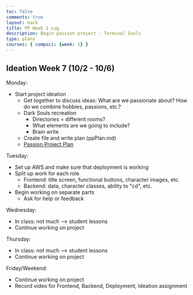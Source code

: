 ```yaml
---
toc: false
comments: true
layout: hack
title: PP Week 1 Log
description: Begin passion project - Terminal Souls
type: plans
courses: { compsci: {week: 1} }
---
```


## Ideation Week 7 (10/2 - 10/6)
Monday:
- Start project ideation
    - Get together to discuss ideas: What are we passionate about? How do we combine hobbies, passions, etc.?
    - Dark Souls recreation
        - Directories = different rooms?
        - What elements are we going to include?
        - Brain write
    - Create file and write plan (ppPlan.md)
    - [Passion Project Plan](https://app.milanote.com/1QJKb518a2sF1n/frontend-backend-deployment)

Tuesday:
- Set up AWS and make sure that deployment is working
- Split up work for each role
    - Frontend: title screen, functional buttons, character images, etc.
    - Backend: data, character classes, ability to "cd", etc.
- Begin working on separate parts
    - Ask for help or feedback

Wednesday:
- In class: not much --> student lessons
- Continue working on project

Thursday: 
- In class: not much --> student lessons
- Continue working on project

Friday/Weekend:
- Continue working on project
- Record video for Frontend, Backend, Deployment, Ideation assignment